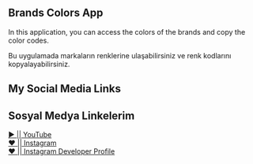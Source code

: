 ## Brands Colors App
<p>In this application, you can access the colors of the brands and copy the color codes.</p>
<p>Bu uygulamada markaların renklerine ulaşabilirsiniz ve renk kodlarını kopyalayabilirsiniz.</p>

## My Social Media Links
## Sosyal Medya Linkelerim
<a href="https://www.youtube.com/channel/UCuHw50io9_GDkpQHdkOladg">▶️ || YouTube</a><br/>
<a href="https://www.instagram.com/__._.ertugrul/">❤ || Instagram</a><br/>
<a href="https://www.instagram.com/merakli_coder.dev/">❤ || Instagram Developer Profile</a>
